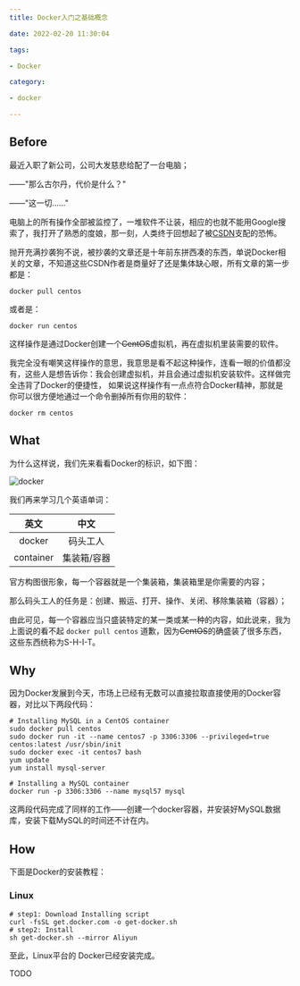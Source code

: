 ```yaml
---
title: Docker入门之基础概念

date: 2022-02-20 11:30:04

tags:

- Docker

category:

- docker

---
```


## Before

最近入职了新公司，公司大发慈悲给配了一台电脑；

——"那么古尔丹，代价是什么？"

——"这一切……"

电脑上的所有操作全部被监控了，一堆软件不让装，相应的也就不能用Google搜索了，我打开了熟悉的度娘，那一刻，人类终于回想起了被[CSDN](/hexo/img/bazinga.gif)支配的恐怖。

抛开充满抄袭狗不说，被抄袭的文章还是十年前东拼西凑的东西，单说Docker相关的文章，不知道这些CSDN作者是商量好了还是集体缺心眼，所有文章的第一步都是：

`docker pull centos`

或者是：

`docker run centos`

这样操作是通过Docker创建一个~~CentOS~~虚拟机，再在虚拟机里装需要的软件。

我完全没有嘲笑这样操作的意思，我意思是看不起这种操作，连看一眼的价值都没有，这些人是想告诉你：我会创建虚拟机，并且会通过虚拟机安装软件。这样做完全违背了Docker的便捷性，
如果说这样操作有一点点符合Docker精神，那就是你可以很方便地通过一个命令删掉所有你用的软件：

`docker rm centos`

## What

为什么这样说，我们先来看看Docker的标识，如下图：

![docker](img/docker.gif)

我们再来学习几个英语单词：

|     英文    |   中文   |
| :-------: | :----: |
|   docker  |  码头工人  |
| container | 集装箱/容器 |

官方构图很形象，每一个容器就是一个集装箱，集装箱里是你需要的内容；

那么码头工人的任务是：创建、搬运、打开、操作、关闭、移除集装箱（容器）；

由此可见，每一个容器应当只盛装特定的某一类或某一种的内容，如此说来，我为上面说的看不起 `docker pull centos` 道歉，因为~~CentOS~~的确盛装了很多东西，这些东西统称为S-H-I-T。

## Why

因为Docker发展到今天，市场上已经有无数可以直接拉取直接使用的Docker容器，对比以下两段代码：

``` shell
# Installing MySQL in a CentOS container
sudo docker pull centos
sudo docker run -it --name centos7 -p 3306:3306 --privileged=true centos:latest /usr/sbin/init
sudo docker exec -it centos7 bash
yum update
yum install mysql-server
```

```shell
# Installing a MySQL container
docker run -p 3306:3306 --name mysql57 mysql
```

这两段代码完成了同样的工作——创建一个docker容器，并安装好MySQL数据库，安装下载MySQL的时间还不计在内。

## How

下面是Docker的安装教程：

### Linux

```shell
# step1: Download Installing script
curl -fsSL get.docker.com -o get-docker.sh
# step2: Install
sh get-docker.sh --mirror Aliyun
```

至此，Linux平台的 Docker已经安装完成。

TODO



